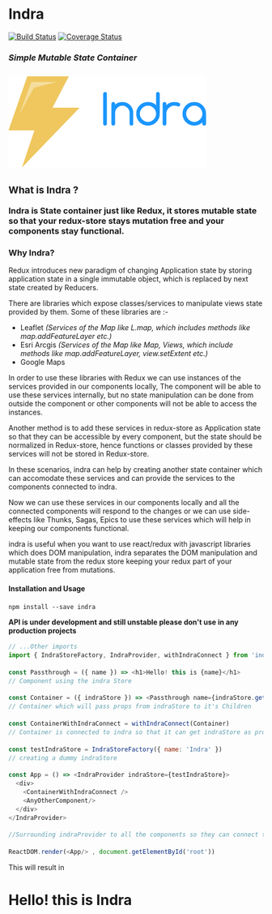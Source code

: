 #  Indra

[![Build Status](https://travis-ci.org/rajatsharma305/indra.svg?branch=master)](https://travis-ci.org/rajatsharma305/indra)
[![Coverage Status](https://coveralls.io/repos/github/rajatsharma305/indra/badge.svg?branch=master)](https://coveralls.io/github/rajatsharma305/indra?branch=master)

_<h3>Simple Mutable State Container<h3>_


<img src='inspiration.png' />

### What is Indra ?

Indra is State container just like Redux, it stores mutable state so that your redux-store stays mutation free and your components stay functional.

### Why Indra?

Redux introduces new paradigm of changing Application state by storing application state in a single immutable object, which is replaced by next state created by Reducers.

There are libraries which expose classes/services to manipulate views state provided by them. Some of these libraries are :-

- Leaflet _(Services of the Map like L.map, which includes methods like map.addFeatureLayer etc.)_
- Esri Arcgis _(Services of the Map like Map, Views, which include methods like map.addFeatureLayer, view.setExtent etc.)_
- Google Maps

In order to use these libraries with Redux we can use instances of the services provided in our components locally, The component will be able to use these services internally, but no state manipulation can be done from outside the component or other components will not be able to access the instances.

Another method is to add these services in redux-store as Application state so that they can be accessible by every component, but the state should be normalized in Redux-store, hence functions or classes provided by these services will not be stored in Redux-store.

In these scenarios, indra can help by creating another state container which can accomodate these services and can provide the services to the components connected to indra.

Now we can use these services in our components locally and all the connected components will respond to the changes or we can use side-effects like Thunks, Sagas, Epics to use these services which will help in keeping our components functional.

indra is useful when you want to use react/redux with javascript libraries which does DOM manipulation, indra separates the DOM manipulation and mutable state from the redux store keeping your redux part of your application free from mutations.

#### Installation and Usage

`npm install --save indra`

**API is under development and still unstable please don't use in any production projects**

```javascript
// ...Other imports
import { IndraStoreFactory, IndraProvider, withIndraConnect } from 'indra'

const Passthrough = ({ name }) => <h1>Hello! this is {name}</h1>
// Component using the indra Store

const Container = ({ indraStore }) => <Passthrough name={indraStore.getindraStore().name} />
// Container which will pass props from indraStore to it's Children

const ContainerWithIndraConnect = withIndraConnect(Container)
// Container is connected to indra so that it can get indraStore as props

const testIndraStore = IndraStoreFactory({ name: 'Indra' })
// creating a dummy indraStore

const App = () => <IndraProvider indraStore={testIndraStore}>
  <div>
    <ContainerWithIndraConnect />
    <AnyOtherComponent/>
  </div>
</IndraProvider>

//Surrounding indraProvider to all the components so they can connect to Indra Store

ReactDOM.render(<App/> , document.getElementById('root'))

```

This will result in
<h1>Hello! this is Indra</h1>
